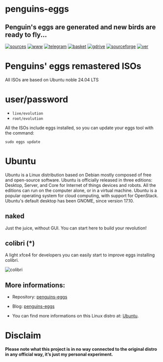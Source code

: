 penguins-eggs
=============

## Penguin&#39;s eggs are generated and new birds are ready to fly...
[![sources](https://img.shields.io/badge/github-sources-cyan)](https://github.com/pieroproietti/penguins-eggs)
[![www](https://img.shields.io/badge/www-blog-cyan)](https://penguins-eggs.net)
[![telegram](https://img.shields.io/badge/telegram-group-cyan)](https://t.me/penguins_eggs)
[![basket](https://img.shields.io/badge/basket-naked-blue)](https://github.com/pieroproietti/penguins-eggs/basket)
[![gdrive](https://img.shields.io/badge/gdrive-all-blue)](https://drive.google.com/drive/folders/19fwjvsZiW0Dspu2Iq-fQN0J-PDbKBlYY)
[![sourceforge](https://img.shields.io/badge/sourceforge-all-blue)](https://sourceforge.net/projects/penguins-eggs/files/)
[![ver](https://img.shields.io/npm/v/penguins-eggs.svg)](https://npmjs.org/package/penguins-eggs)

# Penguins' eggs remastered ISOs

All ISOs are based on Ubuntu noble 24.04 LTS

# user/password
* ```live/evolution```
* ```root/evolution```

All the ISOs include eggs installed, so you can update your eggs tool with the command:

```sudo eggs update```

# Ubuntu
Ubuntu is a Linux distribution based on Debian mostly composed of free and open-source software. Ubuntu is officially released in three editions: Desktop, Server, and Core for Internet of things devices and robots. All the editions can run on the computer alone, or in a virtual machine. Ubuntu is a popular operating system for cloud computing, with support for OpenStack. Ubuntu's default desktop has been GNOME, since version 17.10.

## **naked**
Just the juice, without GUI. You can start here to build your revolution!

##  colibri (*)
A light xfce4 for developers you can easily start to improve eggs installing colibri.

![colibri](https://a.fsdn.com/con/app/proj/penguins-eggs/screenshots/colibri.png/245/183)

## More informations:

* Repository: [penguins-eggs](https://github.com/pieroproietti/penguins-eggs)
* Blog: [penguins-eggs](https://penguins-eggs.net)

* You can find more informations on this Linux distro at: [Ubuntu](https://ubuntu.com).

# Disclaim
__Please note what this project is in no way connected to the original distro in any official way, it’s just my personal experiment.__
